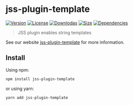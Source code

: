 # jss-plugin-template

[![Version](https://img.shields.io/npm/v/jss-plugin-template.svg?style=flat)](https://npmjs.org/package/jss-plugin-template)
[![License](https://img.shields.io/npm/l/jss-plugin-template.svg?style=flat)](https://github.com/cssinjs/jss/blob/master/LICENSE)
[![Downlodas](https://img.shields.io/npm/dm/jss-plugin-template.svg?style=flat)](https://npmjs.org/package/jss-plugin-template)
[![Size](https://img.shields.io/bundlephobia/minzip/jss-plugin-template.svg?style=flat)](https://npmjs.org/package/jss-plugin-template)
[![Dependencies](https://img.shields.io/david/cssinjs/jss.svg?path=packages%2Fjss-plugin-template&style=flat)](https://npmjs.org/package/jss-plugin-template)

> JSS plugin enables string templates

See our website [jss-plugin-template](https://cssinjs.org/jss-plugin-template?v=v10.10.0) for more information.

## Install

Using npm:

```sh
npm install jss-plugin-template
```

or using yarn:

```sh
yarn add jss-plugin-template
```
